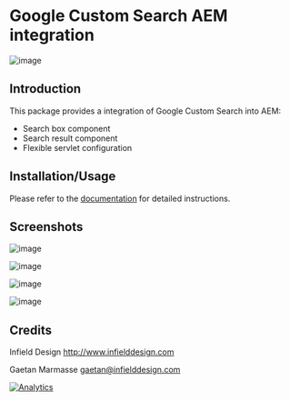 # Google Custom Search AEM integration

![image](https://raw.github.com/infielddesign/aem-id-googlesearch/master/documents/wiki/images/componentsOnPage.png)   

## Introduction

This package provides a integration of Google Custom Search into AEM:

- Search box component
- Search result component
- Flexible servlet configuration

## Installation/Usage

Please refer to the [documentation](http://www.infielddesign.com/technology/adobe-experience-manager/google-custom-search/documentation/) for detailed instructions.

## Screenshots

![image](https://raw.github.com/infielddesign/aem-id-googlesearch/master/documents/wiki/images/componentsHighlight.png)

![image](https://raw.github.com/infielddesign/aem-id-googlesearch/master/documents/wiki/images/cseTurnedOn.png)

![image](https://raw.github.com/infielddesign/aem-id-googlesearch/master/documents/wiki/images/osgiConfig.png)

![image](https://raw.github.com/infielddesign/aem-id-googlesearch/master/documents/wiki/images/servletRawResult.png)

## Credits

Infield Design 
http://www.infielddesign.com

Gaetan Marmasse
gaetan@infielddesign.com

[![Analytics](https://ga-beacon.appspot.com/UA-47888627-1/aem-id-googlesearch/readme)](https://github.com/infielddesign/aem-id-googlesearch)